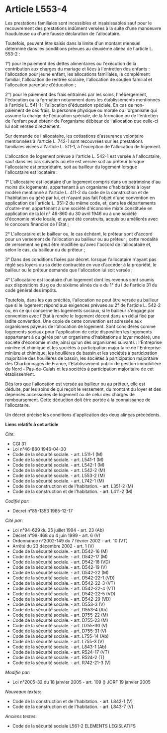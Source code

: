 # Article L553-4

Les prestations familiales sont incessibles et insaisissables sauf pour le recouvrement des prestations indûment versées à la
suite d'une manoeuvre frauduleuse ou d'une fausse déclaration de l'allocataire. 

Toutefois, peuvent être saisis dans la limite d'un montant mensuel déterminé dans les conditions prévues au deuxième alinéa
de l'article L. 553-2 :

1°) pour le paiement des dettes alimentaires ou l'exécution de la contribution aux charges du mariage et liées à l'entretien
des enfants : l'allocation pour jeune enfant, les allocations familiales, le complément familial, l'allocation de rentrée
scolaire, l'allocation de soutien familial et l'allocation parentale d'éducation ; 

2°) pour le paiement des frais entraînés par les soins, l'hébergement, l'éducation ou la formation notamment dans les
établissements mentionnés à l'article L. 541-1 : l'allocation d'éducation spéciale. En cas de non-paiement de ces frais, la
personne physique ou morale ou l'organisme qui assume la charge de l'éducation spéciale, de la formation ou de l'entretien de
l'enfant peut obtenir de l'organisme débiteur de l'allocation que celle-ci lui soit versée directement. 

Sur demande de l'allocataire, les cotisations d'assurance volontaire mentionnées à l'article L. 742-1 sont recouvrées sur les
prestations familiales visées à l'article L. 511-1, à l'exception de l'allocation de logement.

L'allocation de logement prévue à l'article L. 542-1 est versée à l'allocataire, sauf dans les cas suivants où elle est
versée soit au prêteur lorsque l'allocataire est propriétaire, soit au bailleur du logement lorsque l'allocataire est
locataire :

1° L'allocataire est locataire d'un logement compris dans un patrimoine d'au moins dix logements, appartenant à un organisme
d'habitations à loyer modéré mentionné à l'article L. 411-2 du code de la construction et de l'habitation ou géré par lui, et
n'ayant pas fait l'objet d'une convention en application de l'article L. 351-2 du même code, et, dans les départements
d'outre-mer, appartenant à une société d'économie mixte constituée en application de la loi n° 46-860 du 30 avril 1946 ou à
une société d'économie mixte locale, et ayant été construits, acquis ou améliorés avec le concours financier de l'Etat ;

2° L'allocataire et le bailleur ou, le cas échéant, le prêteur sont d'accord pour un versement de l'allocation au bailleur ou
au prêteur ; cette modalité de versement ne peut être modifiée qu'avec l'accord de l'allocataire et, selon le cas, du
bailleur ou du prêteur ;

3° Dans des conditions fixées par décret. lorsque l'allocataire n'ayant pas réglé ses loyers ou sa dette contractée en vue
d'accéder à la propriété, le bailleur ou le prêteur demande que l'allocation lui soit versée ;

4° L'allocataire est locataire d'un logement dont les revenus sont soumis aux dispositions du g ou du sixième alinéa du e du
1° du I de l'article 31 du code général des impôts.

Toutefois, dans les cas précités, l'allocation ne peut être versée au bailleur que si le logement répond aux exigences
prévues au 2° de l'article L. 542-2 ou, en ce qui concerne les logements sociaux, si le bailleur s'engage par convention avec
l'Etat à rendre le logement décent dans un délai fixé par ladite convention. Une copie de cette convention est adressée aux
organismes payeurs de l'allocation de logement. Sont considérés comme logements sociaux pour l'application de cette
disposition les logements appartenant à ou gérés par un organisme d'habitations à loyer modéré, une société d'économie mixte,
ainsi qu'un des organismes suivants : l'Entreprise minière et chimique et les sociétés à participation majoritaire de
l'Entreprise minière et chimique, les houillères de bassin et les sociétés à participation majoritaire des houillères de
bassin, les sociétés à participation majoritaire des Charbonnages de France, l'Etablissement public de gestion immobilière du
Nord - Pas-de-Calais et les sociétés à participation majoritaire de cet établissement.

Dès lors que l'allocation est versée au bailleur ou au prêteur, elle est déduite, par les soins de qui reçoit le versement,
du montant du loyer et des dépenses accessoires de logement ou de celui des charges de remboursement. Cette déduction doit
être portée à la connaissance de l'allocataire.

Un décret précise les conditions d'application des deux alinéas précédents.

**Liens relatifs à cet article**

_Cite_:

  - CGI 31
  - Loi n°46-860 1946-04-30
  - Code de la sécurité sociale. - art. L511-1 (M)
  - Code de la sécurité sociale. - art. L541-1 (M)
  - Code de la sécurité sociale. - art. L542-1 (M)
  - Code de la sécurité sociale. - art. L542-2 (M)
  - Code de la sécurité sociale. - art. L553-2 (M)
  - Code de la sécurité sociale. - art. L742-1 (M)
  - Code de la construction et de l'habitation. - art. L351-2 (M)
  - Code de la construction et de l'habitation. - art. L411-2 (M)

_Codifié par_:

  - Décret n°85-1353 1985-12-17

_Cité par_:

  - Loi n°94-629 du 25 juillet 1994 - art. 23 (Ab)
  - Décret n°99-468 du 4 juin 1999 - art. 6 (V)
  - Ordonnance n°2002-149 du 7 février 2002 - art. 10 (VT)
  - Arrêté du 23 décembre 2002 - art. 1 (V)
  - Code de la sécurité sociale. - art. D542-16 (M)
  - Code de la sécurité sociale. - art. D542-17 (M)
  - Code de la sécurité sociale. - art. D542-18 (VD)
  - Code de la sécurité sociale. - art. D542-19 (V)
  - Code de la sécurité sociale. - art. D542-22 (M)
  - Code de la sécurité sociale. - art. D542-22-1 (VD)
  - Code de la sécurité sociale. - art. D542-22-3 (VT)
  - Code de la sécurité sociale. - art. D542-22-4 (VT)
  - Code de la sécurité sociale. - art. D542-22-5 (VD)
  - Code de la sécurité sociale. - art. D542-29 (VD)
  - Code de la sécurité sociale. - art. D553-3 (V)
  - Code de la sécurité sociale. - art. D553-4 (Ab)
  - Code de la sécurité sociale. - art. D755-22 (M)
  - Code de la sécurité sociale. - art. D755-23 (M)
  - Code de la sécurité sociale. - art. D755-30 (V)
  - Code de la sécurité sociale. - art. D755-31 (V)
  - Code de la sécurité sociale. - art. L755-14 (Ab)
  - Code de la sécurité sociale. - art. L755-3 (V)
  - Code de la sécurité sociale. - art. L843-1 (Ab)
  - Code de la sécurité sociale. - art. R524-17 (VT)
  - Code de la sécurité sociale. - art. R524-2 (T)
  - Code de la sécurité sociale. - art. R742-21-3 (V)

_Modifié par_:

  - Loi n°2005-32 du 18 janvier 2005 - art. 109 () JORF 19 janvier 2005

_Nouveaux textes_:

  - Code de la construction et de l'habitation. - art. L842-1 (V)
  - Code de la construction et de l'habitation. - art. L843-7 (V)

_Anciens textes_:

  - Code de la sécurité sociale L561-2 ELEMENTS LEGISLATIFS
